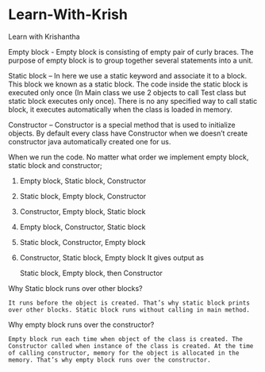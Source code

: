# Learn-With-Krish
Learn with Krishantha

Empty block - Empty block is consisting of empty pair of curly braces. The purpose of empty block is to group together several statements into a unit.

Static block – In here we use a static keyword and associate it to a block. This block we known as a static block. The code inside the static block is executed only once (In Main class we use 2 objects to call Test class but static block executes only once). There is no any specified way to call static block, it executes automatically when the class is loaded in memory.

Constructor – Constructor is a special method that is used to initialize objects. By default every class have Constructor when we doesn’t create constructor java automatically created one for us.

When we run the code. No matter what order we implement empty block, static block and constructor;
1)	Empty block, Static block, Constructor
2)	Static block, Empty block, Constructor
3)	Constructor, Empty block, Static block
4)	Empty block, Constructor, Static block
5)	Static block, Constructor, Empty block
6)	Constructor, Static block, Empty block
It gives output as 

	Static block, Empty block, then Constructor

Why Static block runs over other blocks?

	It runs before the object is created. That’s why static block prints over other blocks. Static block runs without calling in main method.

Why empty block runs over the constructor?

	Empty block run each time when object of the class is created. The Constructor called when instance of the class is created. At the time of calling constructor, memory for the object is allocated in the memory. That’s why empty block runs over the constructor.

